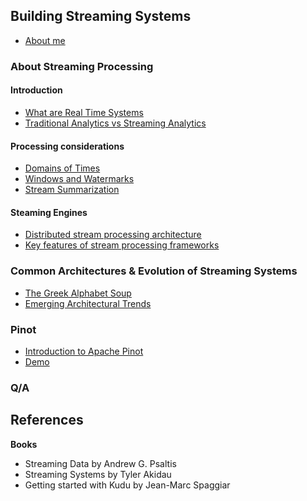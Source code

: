 ## Building Streaming Systems

- [About me](./About_me.md)

### About Streaming Processing

#### Introduction
- [What are Real Time Systems](../Presentation/About_Stream_Processing/Introduction/What_are_Real_Time_Systems.md)
- [Traditional Analytics vs Streaming Analytics](../Presentation/About_Stream_Processing//Introduction/Traditional%20Analytics%20vs%20Streaming%20Analytics.md)

#### Processing considerations
- [Domains of Times](../Presentation/About_Stream_Processing/Processing_Considerations/Domains_of_Time.md)
- [Windows and Watermarks](../Presentation/About_Stream_Processing/Processing_Considerations/Windowing.md)
- [Stream Summarization](../Presentation/About_Stream_Processing/Processing_Considerations/Stream_Summarization.md)

#### Steaming Engines
- [Distributed stream processing architecture](../Presentation/About_Stream_Processing/Engines/Distributed_stream_processing_architecture.md)
- [Key features of stream processing frameworks](../Presentation/About_Stream_Processing/Engines/Key_features_of_stream_processing_frameworks.md)

### Common Architectures & Evolution of Streaming Systems

- [The Greek Alphabet Soup](../Presentation/Architectures_Evolution_Streaming_Systems/The_Greek_Alphabet_Soup.md)
- [Emerging Architectural Trends](../Presentation/Architectures_Evolution_Streaming_Systems/Emerging_Architectural_Trends.md)

### Pinot
- [Introduction to Apache Pinot](../Presentation/Pinot/Introduction_to_Apache_Pinot.md)
- [Demo](../Presentation/Pinot/Demo.md)

### Q/A

## References

**Books**
- Streaming Data by Andrew G. Psaltis
- Streaming Systems by Tyler Akidau
- Getting started with Kudu by Jean-Marc Spaggiar